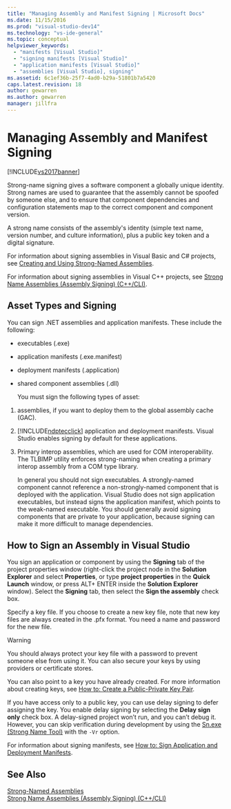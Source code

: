 ```yaml
---
title: "Managing Assembly and Manifest Signing | Microsoft Docs"
ms.date: 11/15/2016
ms.prod: "visual-studio-dev14"
ms.technology: "vs-ide-general"
ms.topic: conceptual
helpviewer_keywords: 
  - "manifests [Visual Studio]"
  - "signing manifests [Visual Studio]"
  - "application manifests [Visual Studio]"
  - "assemblies [Visual Studio], signing"
ms.assetid: 6c1ef36b-25f7-4ad0-b29a-51801b7a5420
caps.latest.revision: 18
author: gewarren
ms.author: gewarren
manager: jillfra
---
```

# Managing Assembly and Manifest Signing
[!INCLUDE[vs2017banner](../includes/vs2017banner.md)]

Strong-name signing gives a software component a globally unique identity. Strong names are used to guarantee that the assembly cannot be spoofed by someone else, and to ensure that component dependencies and configuration statements map to the correct component and component version.  
  
 A strong name consists of the assembly's identity (simple text name, version number, and culture information), plus a public key token and a digital signature.  
  
 For information about signing assemblies in Visual Basic and C# projects, see [Creating and Using Strong-Named Assemblies](http://msdn.microsoft.com/library/ffbf6d9e-4a88-4a8a-9645-4ce0ee1ee5f9).  
  
 For information about signing assemblies in Visual C++ projects, see [Strong Name Assemblies (Assembly Signing) (C++/CLI)](http://msdn.microsoft.com/library/c337cd3f-e5dd-4c6f-a1ad-437e85dba1cc).  
  
## Asset Types and Signing  
 You can sign .NET assemblies and application manifests. These include the following:  
  
- executables (.exe)  
  
- application manifests (.exe.manifest)  
  
- deployment manifests (.application)  
  
- shared component assemblies (.dll)  
  
  You must sign the following types of asset:  
  
1. assemblies, if you want to deploy them to the global assembly cache (GAC).  
  
2. [!INCLUDE[ndptecclick](../includes/ndptecclick-md.md)] application and deployment manifests. Visual Studio enables signing by default for these applications.  
  
3. Primary interop assemblies, which are used for COM interoperability. The TLBIMP utility enforces strong-naming when creating a primary interop assembly from a COM type library.  
  
   In general you should not sign executables. A strongly-named component cannot reference a non-strongly-named component that is deployed with the application. Visual Studio does not sign application executables, but instead signs the application manifest, which points to the weak-named executable. You should generally avoid signing components that are private to your application, because signing can make it more difficult to manage dependencies.  
  
## How to Sign an Assembly in Visual Studio  
 You sign an application or component by using the **Signing** tab of the project properties window (right-click the project node in the **Solution Explorer** and select **Properties**, or type **project properties** in the **Quick Launch** window, or press ALT+ ENTER inside the **Solution Explorer** window). Select the **Signing** tab, then select the **Sign the assembly**  check box.  
  
 Specify a key file. If you choose to create a new key file, note that new key files are always created in the .pfx format. You need a name and password for the new file.  
  
> [!WARNING]
> You should always protect your key file with a password to prevent someone else from using it. You can also secure your keys by using providers or certificate stores.  
  
 You can also point to a key you have already created. For more information about creating keys, see [How to: Create a Public-Private Key Pair](http://msdn.microsoft.com/library/05026813-f3bd-4d7c-9e0b-fc588eb3d114).  
  
 If you have access only to a public key, you can use delay signing to defer assigning the key. You enable delay signing by selecting the **Delay sign only** check box. A delay-signed project won’t run, and you can’t debug it. However, you can skip verification during development by using the [Sn.exe (Strong Name Tool)](http://msdn.microsoft.com/library/c1d2b532-1b8e-4c7a-8ac5-53b801135ec6) with the `-Vr` option.  
  
 For information about signing manifests, see [How to: Sign Application and Deployment Manifests](../ide/how-to-sign-application-and-deployment-manifests.md).  
  
## See Also  
 [Strong-Named Assemblies](http://msdn.microsoft.com/library/d4a80263-f3e0-4d81-9b61-f0cbeae3797b)   
 [Strong Name Assemblies (Assembly Signing) (C++/CLI)](http://msdn.microsoft.com/library/c337cd3f-e5dd-4c6f-a1ad-437e85dba1cc)
